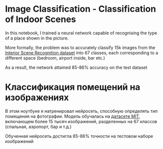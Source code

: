 # Image Classification - Classification of Indoor Scenes

In this notebook, I trained a neural network capable of recognising the type of a place shown in the picture. 

More formally, the problem was to accurately classify 15k images from the <a href="http://web.mit.edu/torralba/www/indoor.html">Interior Scene Recognition dataset</a> into 67 classes, each corresponding to a different space (bedroom, airport inside, bar etc.)

As a result, the network attained 85-86% accuracy on the test dataset

# Классификация помещений на изображениях

В этом ноутбуке я натренировал нейросеть, способную определять тип помещения на фотографии. 
Модель обучалась на <a href="http://web.mit.edu/torralba/www/indoor.html">датасете MIT</a>, включающем более 15 тысяч изображений, разделенных на 67 классов (спальная, аэропорт, бар и т.д.)

Обученная нейросеть достигла 85-86% точности на тестовом наборе изображений
